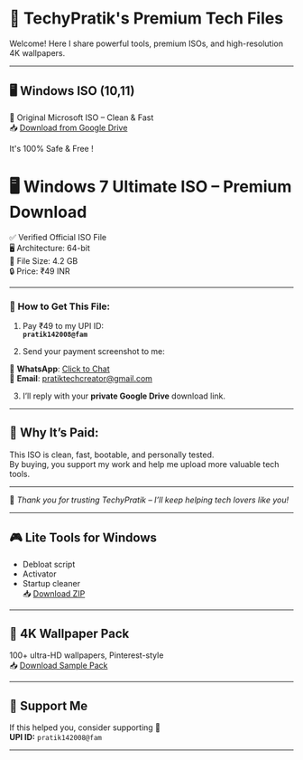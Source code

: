 # 🔧 TechyPratik's Premium Tech Files

Welcome! Here I share powerful tools, premium ISOs, and high-resolution 4K wallpapers.

---

## 🖥️ Windows ISO (10,11)
📁 Original Microsoft ISO – Clean & Fast  
📥 [Download from Google Drive](https://drive.google.com/drive/folders/1rApHBBrpnH95Zaps730JzYFQaJ_T_6uR)

It's 100% Safe & Free !



# 🖥️ Windows 7 Ultimate ISO – Premium Download

✅ Verified Official ISO File  
🖥️ Architecture: 64-bit  
📁 File Size: 4.2 GB  
🔒 Price: ₹49 INR

---

### 🧾 How to Get This File:

1. Pay ₹49 to my UPI ID:  
   **`pratik142008@fam`**

2. Send your payment screenshot to me:

📱 **WhatsApp**: [Click to Chat](https://wa.me/917977649092)  
📧 **Email**: pratiktechcreator@gmail.com

3. I’ll reply with your **private Google Drive** download link.

---

## 🔐 Why It’s Paid:
This ISO is clean, fast, bootable, and personally tested.  
By buying, you support my work and help me upload more valuable tech tools.

---

💬 _Thank you for trusting TechyPratik – I’ll keep helping tech lovers like you!_

---

## 🎮 Lite Tools for Windows
- Debloat script  
- Activator  
- Startup cleaner  
📥 [Download ZIP](https://drive.google.com/drive/folders/1Bjy6n3VQKpgUDJqhlgW8xtz9hS7Ujnvs)

---

## 🎨 4K Wallpaper Pack 
100+ ultra-HD wallpapers, Pinterest-style  
📥 [Download Sample Pack](https://drive.google.com/drive/folders/1P8LGAfzUcM2vgi3Qoy6syRDF0N5w01Pa)

---

## 💸 Support Me
If this helped you, consider supporting 🙏  
**UPI ID:** `pratik142008@fam`


---

